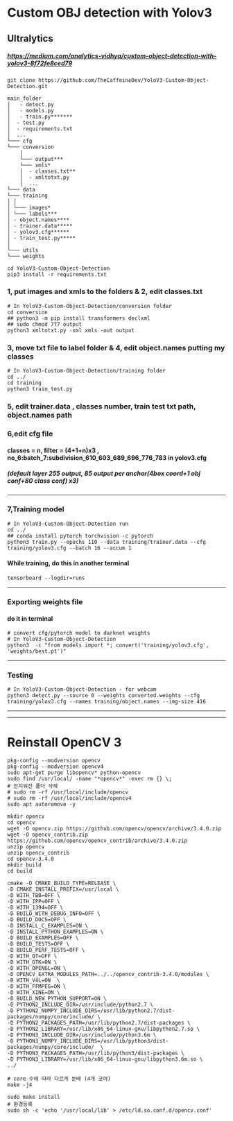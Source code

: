 # Custom OBJ detection with Yolov3
## Ultralytics 
##### https://medium.com/analytics-vidhya/custom-object-detection-with-yolov3-8f72fe8ced79
```
git clone https://github.com/TheCaffeineDev/YoloV3-Custom-Object-Detection.git
```
```
main_folder
│   - detect.py
│   - models.py
│   - train.py*******
│  - test.py
│  - requirements.txt
│  ...
└─── cfg
└─── conversion
    │
    └─── output***
    └─── xmls*
    │  - classes.txt**
    │  - xmltotxt.py
    │  ...
└─── data
└─── training
│ │
│ └─── images*
│ └─── labels***
│ - object.names****
│ - trainer.data*****
│ - yolov3.cfg******
│ - train_test.py*****
│
└─── utils
└─── weights
```
```
cd YoloV3-Custom-Object-Detection
pip3 install -r requirements.txt
```
### 1, put images and xmls to the folders & 2, edit classes.txt
```
# In YoloV3-Custom-Object-Detection/conversion folder
cd conversion
## python3 -m pip install transformers declxml
## sudo chmod 777 output
python3 xmltotxt.py -xml xmls -out output
```
### 3, move txt file to label folder & 4, edit object.names putting my classes
```
# In YoloV3-Custom-Object-Detection/training folder
cd ../
cd training
python3 train_test.py
```
### 5, edit trainer.data , classes number, train test txt path, object.names path
### 6,edit cfg file 
#### classes = n, filter = (4+1+n)x3 , no_6:batch_7:subdivision_610_603_689_696_776_783 in yolov3.cfg
##### (default layer 255 output, 85 output per anchor(4box coord+1 obj conf+80 class conf) x3)
_________________________
### 7,Training model
```
# In YoloV3-Custom-Object-Detection run
cd ../
## conda install pytorch torchvision -c pytorch 
python3 train.py --epochs 110 --data training/trainer.data --cfg training/yolov3.cfg --batch 16 --accum 1
```
#### While training, do this in another terminal
```
tensorboard --logdir=runs
```
__________________________
### Exporting weights file
#### do it in terminal
```
# convert cfg/pytorch model to darknet weights
# In YoloV3-Custom-Object-Detection
python3  -c "from models import *; convert('training/yolov3.cfg', 'weights/best.pt')"
```
_____________
### Testing
```
# In YoloV3-Custom-Object-Detection - for webcam
python3 detect.py --source 0 --weights converted.weights --cfg training/yolov3.cfg --names training/object.names --img-size 416
```
________________
________________
# Reinstall OpenCV 3
```
pkg-config --modversion opencv 
pkg-config --modversion opencv4
sudo apt-get purge libopencv* python-opencv
sudo find /usr/local/ -name "*opencv*" -exec rm {} \;
# 안지워진 폴더 삭제
# sudo rm -rf /usr/local/include/opencv
# sudo rm -rf /usr/local/include/opencv4
sudo apt autoremove -y
```
```
mkdir opencv
cd opencv
wget -O opencv.zip https://github.com/opencv/opencv/archive/3.4.0.zip
wget -O opencv_contrib.zip https://github.com/opencv/opencv_contrib/archive/3.4.0.zip
unzip opencv
unzip opencv_contrib
cd opencv-3.4.0
mkdir build
cd build
```
```
cmake -D CMAKE_BUILD_TYPE=RELEASE \
-D CMAKE_INSTALL_PREFIX=/usr/local \
-D WITH_TBB=OFF \
-D WITH_IPP=OFF \
-D WITH_1394=OFF \
-D BUILD_WITH_DEBUG_INFO=OFF \
-D BUILD_DOCS=OFF \
-D INSTALL_C_EXAMPLES=ON \
-D INSTALL_PYTHON_EXAMPLES=ON \
-D BUILD_EXAMPLES=OFF \
-D BUILD_TESTS=OFF \
-D BUILD_PERF_TESTS=OFF \
-D WITH_QT=OFF \
-D WITH_GTK=ON \
-D WITH_OPENGL=ON \
-D OPENCV_EXTRA_MODULES_PATH=../../opencv_contrib-3.4.0/modules \
-D WITH_V4L=ON  \
-D WITH_FFMPEG=ON \
-D WITH_XINE=ON \
-D BUILD_NEW_PYTHON_SUPPORT=ON \
-D PYTHON2_INCLUDE_DIR=/usr/include/python2.7 \
-D PYTHON2_NUMPY_INCLUDE_DIRS=/usr/lib/python2.7/dist-packages/numpy/core/include/ \
-D PYTHON2_PACKAGES_PATH=/usr/lib/python2.7/dist-packages \
-D PYTHON2_LIBRARY=/usr/lib/x86_64-linux-gnu/libpython2.7.so \
-D PYTHON3_INCLUDE_DIR=/usr/include/python3.6m \
-D PYTHON3_NUMPY_INCLUDE_DIRS=/usr/lib/python3/dist-packages/numpy/core/include/  \
-D PYTHON3_PACKAGES_PATH=/usr/lib/python3/dist-packages \
-D PYTHON3_LIBRARY=/usr/lib/x86_64-linux-gnu/libpython3.6m.so \
../
```
```
# core 수에 따라 다르게 분배 (4개 코어)
make -j4
```
```
sudo make install
# 환경등록 
sudo sh -c 'echo '/usr/local/lib' > /etc/ld.so.conf.d/opencv.conf'
```
